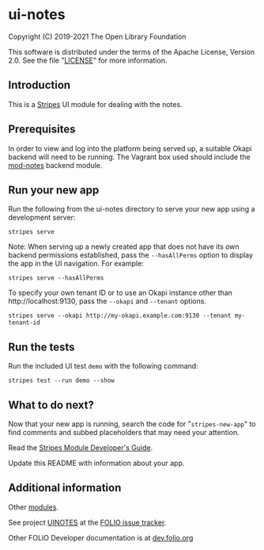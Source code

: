 # ui-notes

Copyright (C) 2019-2021 The Open Library Foundation

This software is distributed under the terms of the Apache License, Version 2.0. See the file "[LICENSE](LICENSE)" for more information.

## Introduction


This is a [Stripes](https://github.com/folio-org/stripes-core/) UI module
for dealing with the notes.

## Prerequisites

In order to view and log into the platform being served up, a suitable Okapi backend will need to be running. The Vagrant box used should include the [mod-notes](https://github.com/folio-org/mod-notes) backend module.

## Run your new app

Run the following from the ui-notes directory to serve your new app using a development server:
```
stripes serve
```

Note: When serving up a newly created app that does not have its own backend permissions established, pass the `--hasAllPerms` option to display the app in the UI navigation. For example:
```
stripes serve --hasAllPerms
```

To specify your own tenant ID or to use an Okapi instance other than http://localhost:9130, pass the `--okapi` and `--tenant` options.
```
stripes serve --okapi http://my-okapi.example.com:9130 --tenant my-tenant-id
```

## Run the tests

Run the included UI test `demo` with the following command:
```
stripes test --run demo --show
```

## What to do next?

Now that your new app is running, search the code for "`stripes-new-app`" to find comments and subbed placeholders that may need your attention.

Read the [Stripes Module Developer's Guide](https://github.com/folio-org/stripes/blob/master/doc/dev-guide.md).

Update this README with information about your app.

## Additional information

Other [modules](https://dev.folio.org/source-code/#client-side).

See project [UINOTES](https://issues.folio.org/browse/UINOTES)
at the [FOLIO issue tracker](https://dev.folio.org/guidelines/issue-tracker).

Other FOLIO Developer documentation is at [dev.folio.org](https://dev.folio.org/)

